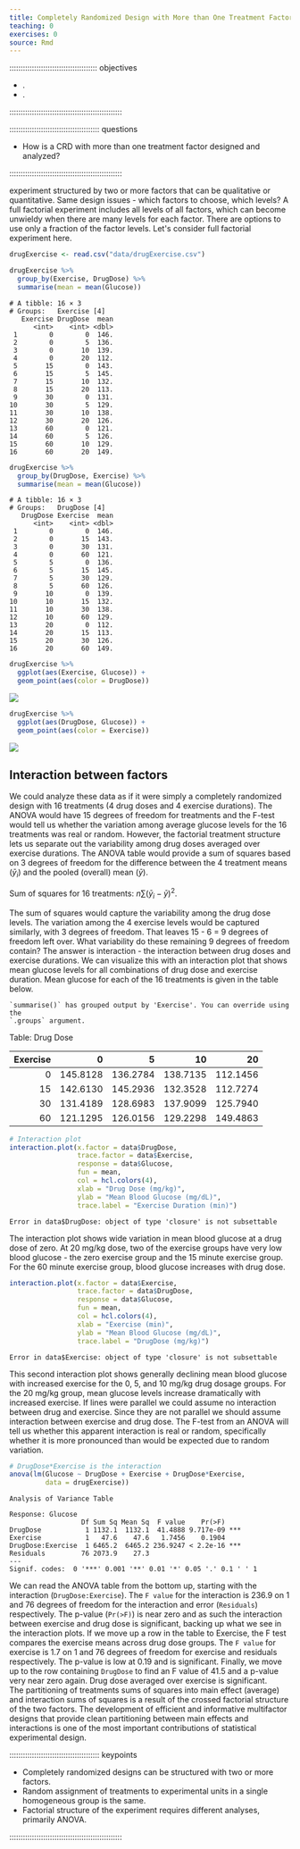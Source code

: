```yaml
---
title: Completely Randomized Design with More than One Treatment Factor
teaching: 0
exercises: 0
source: Rmd
---
```


::::::::::::::::::::::::::::::::::::::: objectives

- .
- .

::::::::::::::::::::::::::::::::::::::::::::::::::

:::::::::::::::::::::::::::::::::::::::: questions

- How is a CRD with more than one treatment factor designed and analyzed?

::::::::::::::::::::::::::::::::::::::::::::::::::

experiment structured by two or more factors that can be qualitative or quantitative. Same design issues - which factors to choose, which levels? A full factorial experiment includes all levels of all factors,
which can become unwieldy when there are many levels for each factor. There are options to use only a fraction of the factor levels. Let's consider full factorial experiment here.





``` r
drugExercise <- read.csv("data/drugExercise.csv")

drugExercise %>% 
  group_by(Exercise, DrugDose) %>% 
  summarise(mean = mean(Glucose))
```

``` output
# A tibble: 16 × 3
# Groups:   Exercise [4]
   Exercise DrugDose  mean
      <int>    <int> <dbl>
 1        0        0  146.
 2        0        5  136.
 3        0       10  139.
 4        0       20  112.
 5       15        0  143.
 6       15        5  145.
 7       15       10  132.
 8       15       20  113.
 9       30        0  131.
10       30        5  129.
11       30       10  138.
12       30       20  126.
13       60        0  121.
14       60        5  126.
15       60       10  129.
16       60       20  149.
```

``` r
drugExercise %>% 
  group_by(DrugDose, Exercise) %>% 
  summarise(mean = mean(Glucose))
```

``` output
# A tibble: 16 × 3
# Groups:   DrugDose [4]
   DrugDose Exercise  mean
      <int>    <int> <dbl>
 1        0        0  146.
 2        0       15  143.
 3        0       30  131.
 4        0       60  121.
 5        5        0  136.
 6        5       15  145.
 7        5       30  129.
 8        5       60  126.
 9       10        0  139.
10       10       15  132.
11       10       30  138.
12       10       60  129.
13       20        0  112.
14       20       15  113.
15       20       30  126.
16       20       60  149.
```

``` r
drugExercise %>% 
  ggplot(aes(Exercise, Glucose)) + 
  geom_point(aes(color = DrugDose))
```

<img src="fig/complete-random-design-multitreatment-factors-rendered-explore_data-1.png" style="display: block; margin: auto;" />

``` r
drugExercise %>% 
  ggplot(aes(DrugDose, Glucose)) + 
  geom_point(aes(color = Exercise))
```

<img src="fig/complete-random-design-multitreatment-factors-rendered-explore_data-2.png" style="display: block; margin: auto;" />

## Interaction between factors
We could analyze these data as if it were simply a completely randomized design
with 16 treatments (4 drug doses and 4 exercise durations). The ANOVA would have 
15 degrees of freedom for treatments and the F-test would tell us whether the 
variation among average glucose levels for the 16 treatments was real or random.
However, the factorial treatment structure lets us separate out the variability
among drug doses averaged over exercise durations. The ANOVA table would provide 
a sum of squares based on 3 degrees of freedom for the difference between the 4 
treatment means ($\bar{y}_i$) and the pooled (overall) mean ($\bar{y}$).  

Sum of squares for 16 treatments: $n\sum(\bar{y}_i - \bar{y})^2$. 

The sum of squares would capture the variability among the drug dose levels.
The variation among the 4 exercise levels would be captured similarly, with 3
degrees of freedom. That leaves 15 - 6 = 9 degrees of freedom left over. What 
variability do these remaining 9 degrees of freedom contain? The answer is
interaction - the interaction between drug doses and exercise durations. We can
visualize this with an interaction plot that shows mean glucose levels for all
combinations of drug dose and exercise duration. Mean glucose for each of the 16 
treatments is given in the table below.


``` output
`summarise()` has grouped output by 'Exercise'. You can override using the
`.groups` argument.
```



Table: Drug Dose

| Exercise|        0|        5|       10|       20|
|--------:|--------:|--------:|--------:|--------:|
|        0| 145.8128| 136.2784| 138.7135| 112.1456|
|       15| 142.6130| 145.2936| 132.3528| 112.7274|
|       30| 131.4189| 128.6983| 137.9099| 125.7940|
|       60| 121.1295| 126.0156| 129.2298| 149.4863|


``` r
# Interaction plot
interaction.plot(x.factor = data$DrugDose,
                 trace.factor = data$Exercise,
                 response = data$Glucose,
                 fun = mean,
                 col = hcl.colors(4),
                 xlab = "Drug Dose (mg/kg)",
                 ylab = "Mean Blood Glucose (mg/dL)",
                 trace.label = "Exercise Duration (min)")
```

``` error
Error in data$DrugDose: object of type 'closure' is not subsettable
```

The interaction plot shows wide variation in mean blood glucose at a drug dose 
of zero. At 20 mg/kg dose, two of the exercise groups have very low blood 
glucose - the zero exercise group and the 15 minute exercise group. For the 60 
minute exercise group, blood glucose increases with drug dose.


``` r
interaction.plot(x.factor = data$Exercise,
                 trace.factor = data$DrugDose,
                 response = data$Glucose,
                 fun = mean,
                 col = hcl.colors(4),
                 xlab = "Exercise (min)",
                 ylab = "Mean Blood Glucose (mg/dL)",
                 trace.label = "DrugDose (mg/kg)")
```

``` error
Error in data$Exercise: object of type 'closure' is not subsettable
```

This second interaction plot shows generally declining mean blood glucose with
increased exercise for the 0, 5, and 10 mg/kg drug dosage groups. For the 20 
mg/kg group, mean glucose levels increase dramatically with increased exercise.
If lines were parallel we could assume no interaction between drug and exercise. 
Since they are not  parallel we should assume interaction between exercise and 
drug dose. The F-test from an ANOVA will tell us whether this apparent 
interaction is real or random, specifically whether it is more pronounced than 
would be expected due to random variation.


``` r
# DrugDose*Exercise is the interaction
anova(lm(Glucose ~ DrugDose + Exercise + DrugDose*Exercise, 
         data = drugExercise))
```

``` output
Analysis of Variance Table

Response: Glucose
                  Df Sum Sq Mean Sq  F value    Pr(>F)    
DrugDose           1 1132.1  1132.1  41.4888 9.717e-09 ***
Exercise           1   47.6    47.6   1.7456    0.1904    
DrugDose:Exercise  1 6465.2  6465.2 236.9247 < 2.2e-16 ***
Residuals         76 2073.9    27.3                       
---
Signif. codes:  0 '***' 0.001 '**' 0.01 '*' 0.05 '.' 0.1 ' ' 1
```

We can read the ANOVA table from the bottom up, starting with the interaction
(`DrugDose:Exercise`). The `F value` for the interaction is 
236.9
on 
1
and 
76
degrees of freedom for the interaction and error (`Residuals`)
respectively. The p-value (`Pr(>F)`) is near zero and as such the interaction
between exercise and drug dose is significant, backing up what we see in the 
interaction plots. If we move up a row in the table to Exercise, the F test 
compares the exercise means across drug dose groups. The `F value` for exercise
is 
1.7
on 
1
and 
76
degrees of freedom for exercise and residuals respectively. The 
p-value  is low at
0.19
and is significant. Finally, we move up to the row containing `DrugDose` to
find an F value of 
41.5
and a p-value very near zero again. Drug dose averaged over exercise is 
significant.  
The partitioning of treatments sums of squares into main effect (average) and 
interaction sums of squares is a result of the crossed factorial structure of 
the two factors. The development of efficient and informative multifactor 
designs that provide clean partitioning between main effects and interactions
is one of the most important contributions of statistical experimental design.

:::::::::::::::::::::::::::::::::::::::: keypoints

- Completely randomized designs can be structured with two or more factors.
- Random assignment of treatments to experimental units in a single homogeneous group is the same.
- Factorial structure of the experiment requires different analyses, primarily
ANOVA.

::::::::::::::::::::::::::::::::::::::::::::::::::


